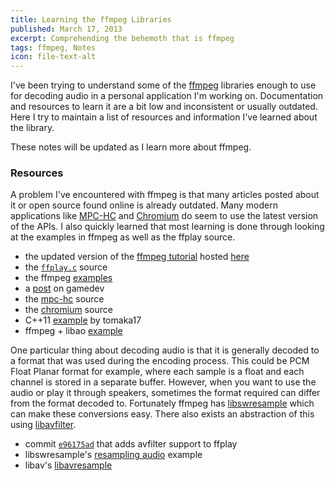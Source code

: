 ```yaml
---
title: Learning the ffmpeg Libraries
published: March 17, 2013
excerpt: Comprehending the behemoth that is ffmpeg
tags: ffmpeg, Notes
icon: file-text-alt
---
```


I've been trying to understand some of the [ffmpeg](http://www.ffmpeg.org/) libraries enough to use for decoding audio in a personal application I'm working on. Documentation and resources to learn it are a bit low and inconsistent or usually outdated. Here I try to maintain a list of resources and information I've learned about the library.

These notes will be updated as I learn more about ffmpeg.

### Resources

A problem I've encountered with ffmpeg is that many articles posted about it or open source found online is already outdated. Many modern applications like [MPC-HC](http://mpc-hc.org/) and [Chromium](http://www.chromium.org/Home) do seem to use the latest version of the APIs. I also quickly learned that most learning is done through looking at the examples in ffmpeg as well as the ffplay source.

* the updated version of the [ffmpeg tutorial](http://dranger.com/ffmpeg/) hosted [here](https://github.com/chelyaev/ffmpeg-tutorial/blob/master/tutorial03.c#L114)
* the [`ffplay.c`](https://github.com/FFmpeg/FFmpeg/blob/master/ffplay.c#L2133) source
* the ffmpeg [examples](https://github.com/FFmpeg/FFmpeg/tree/master/doc/examples)
* a [post](http://www.gamedev.net/topic/624876-how-to-read-an-audio-file-with-ffmpeg-in-c/#entry4940299) on gamedev
* the [mpc-hc](https://github.com/mpc-hc/mpc-hc/blob/master/src/filters/transform/MpaDecFilter/FFAudioDecoder.cpp#L295) source
* the [chromium](http://src.chromium.org/svn/trunk/src/media/filters/audio_file_reader.cc) source
* C++11 [example](http://blog.tomaka17.com/2012/03/libavcodeclibavformat-tutorial/) by tomaka17
* ffmpeg + libao [example](http://umanga.wordpress.com/2012/03/22/decode-an-audio-stream-using-libavcodec-and-play-through-libao/)

One particular thing about decoding audio is that it is generally decoded to a format that was used during the encoding process. This could be PCM Float Planar format for example, where each sample is a float and each channel is stored in a separate buffer. However, when you want to use the audio or play it through speakers, sometimes the format required can differ from the format decoded to. Fortunately ffmpeg has [libswresample](http://ffmpeg.org/libswresample.html) which can make these conversions easy. There also exists an abstraction of this using [libavfilter](http://ffmpeg.org/libavfilter.html).

* commit [`e96175ad`](https://github.com/FFmpeg/FFmpeg/commit/e96175ad7b576ad57b83d399193ef10b2bb016ae) that adds avfilter support to ffplay
* libswresample's [resampling audio](https://github.com/FFmpeg/FFmpeg/blob/master/doc/examples/resampling_audio.c) example
* libav's [libavresample](http://libav.org/doxygen/master/group__lavr.html#_details)
